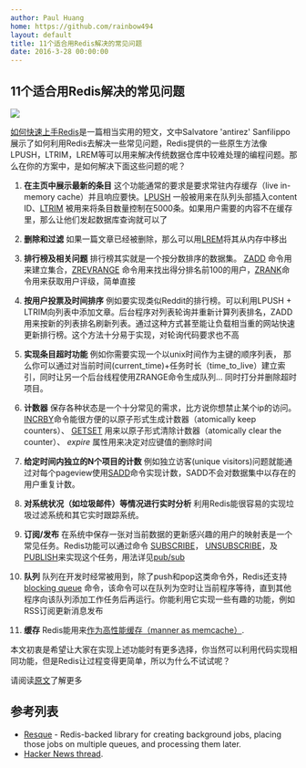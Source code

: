 ```yaml
---
author: Paul Huang
home: https://github.com/rainbow494
layout: default
title: 11个适合用Redis解决的常见问题
date: 2016-3-28 00:00:00
---
```


## 11个适合用Redis解决的常见问题

![](http://farm7.static.flickr.com/6034/5909127950_be0f5beeeb_o.png)

[如何快速上手Redis](http://antirez.com/post/take-advantage-of-redis-adding-it-to-your-stack.html)是一篇相当实用的短文，文中Salvatore 'antirez' Sanfilippo 展示了如何利用Redis去解决一些常见问题，Redis提供的一些原生方法像LPUSH，LTRIM，LREM等可以用来解决传统数据仓库中较难处理的编程问题。那么在你的方案中，是如何解决下面这些问题的呢？

1. **在主页中展示最新的条目** 这个功能通常的要求是要求常驻内存缓存（live in-memory cache）并且响应要快。[LPUSH](http://redis.io/commands/lpush) 一般被用来在队列头部插入content ID、[LTRIM](http://redis.io/commands/ltrim) 被用来将条目数量控制在5000条。如果用户需要的内容不在缓存里，那么让他们发起数据库查询就可以了

2. **删除和过滤** 如果一篇文章已经被删除，那么可以用[LREM](http://redis.io/commands/lrem)将其从内存中移出

3.  **排行榜及相关问题** 排行榜其实就是一个按分数排序的数据集。 [ZADD](http://redis.io/commands/zadd) 命令用来建立集合，[ZREVRANGE](http://redis.io/commands/zrevrange) 命令用来找出得分排名前100的用户，[ZRANK](http://redis.io/commands/zrank)命令用来获取用户评级，简单直接

4. **按用户投票及时间排序**  例如要实现类似Reddit的排行榜。可以利用LPUSH + LTRIM向列表中添加文章。后台程序对列表轮询并重新计算列表排名，ZADD用来按新的列表排名刷新列表。通过这种方式甚至能让负载相当重的网站快速更新排行榜。这个方法十分易于实现，对轮询代码要求也不高

5.  **实现条目超时功能** 例如你需要实现一个以unix时间作为主键的顺序列表， 那么你可以通过对当前时间(current_time)+任务时长（time_to_live）建立索引，同时让另一个后台线程使用ZRANGE命令生成队列... 同时打分并删除超时项目。

6.  **计数器** 保存各种状态是一个十分常见的需求，比方说你想禁止某个ip的访问。[INCRBY](http://redis.io/commands/incrby)命令能很方便的以原子形式生成计数器（atomically keep counters）、 [GETSET](http://redis.io/commands/getset) 用来以原子形式清除计数器（atomically clear the counter）、 _expire_ 属性用来决定对应键值的删除时间

7.  **给定时间内独立的N个项目的计数** 例如独立访客(unique visitors)问题就能通过对每个pageview使用[SADD](http://redis.io/commands/sadd)命令实现计数，SADD不会对数据集中以存在的用户重复计数。

8.  **对系统状况（如垃圾邮件）等情况进行实时分析** 利用Redis能很容易的实现垃圾过滤系统和其它实时跟踪系统。

9.  **订阅/发布** 在系统中保存一张对当前数据的更新感兴趣的用户的映射表是一个常见任务。Redis功能可以通过命令 [SUBSCRIBE](http://redis.io/commands/subscribe)， [UNSUBSCRIBE](http://redis.io/commands/unsubscribe)，及 [PUBLISH](http://redis.io/commands/publish)来实现这个任务，用法详见[pub/sub](http://redis.io/topics/pubsub)

10.  **队列** 队列在开发时经常被用到，除了push和pop这类命令外，Redis还支持[blocking queue](http://redis.io/commands/blpop) 命令，该命令可以在队列为空时让当前程序等待，直到其他程序向该队列添加工作任务后再运行。你能利用它实现一些有趣的功能，例如RSS订阅更新消息发布

11.  **缓存** Redis能用来[作为高性能缓存（manner as memcache）](https://groups.google.com/forum/#!topic/redis-db/Iqrm5E87o9Y).

本文初衷是希望让大家在实现上述功能时有更多选择，你当然可以利用代码实现相同功能，但是Redis让过程变得更简单，所以为什么不试试呢？

请阅读[原文](http://antirez.com/post/take-advantage-of-redis-adding-it-to-your-stack.html)了解更多 

## 参考列表
*   [Resque](https://github.com/blog/542-introducing-resque) - Redis-backed library for creating background jobs, placing those jobs on multiple queues, and processing them later.
*   [Hacker News thread](http://news.ycombinator.com/item?id=2705475). 
